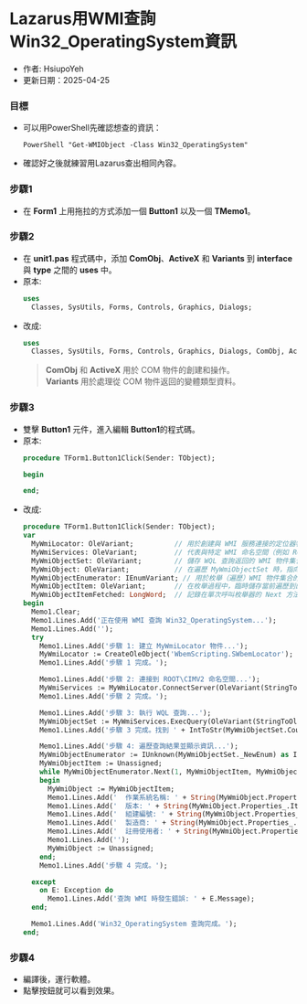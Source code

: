 # Lazarus用WMI查詢Win32_OperatingSystem資訊
+ 作者: HsiupoYeh
+ 更新日期：2025-04-25

### 目標
+ 可以用PowerShell先確認想查的資訊：
  ```
  PowerShell "Get-WMIObject -Class Win32_OperatingSystem"
  ```
+ 確認好之後就練習用Lazarus查出相同內容。

### 步驟1
+ 在 **Form1** 上用拖拉的方式添加一個 **Button1** 以及一個 **TMemo1**。

### 步驟2
+ 在 **unit1.pas** 程式碼中，添加 **ComObj**、**ActiveX** 和 **Variants** 到 **interface** 與 **type** 之間的 **uses** 中。
+ 原本:  
  ```pascal
  uses
    Classes, SysUtils, Forms, Controls, Graphics, Dialogs; 
  ```
+ 改成:  
  ```pascal
  uses
    Classes, SysUtils, Forms, Controls, Graphics, Dialogs, ComObj, ActiveX, Variants; 
  ```
  > **ComObj** 和 **ActiveX** 用於 COM 物件的創建和操作。  
  > **Variants** 用於處理從 COM 物件返回的變體類型資料。  

### 步驟3
+ 雙擊 **Button1** 元件，進入編輯 **Button1**的程式碼。
+ 原本:
  ```pascal
  procedure TForm1.Button1Click(Sender: TObject);
  
  begin
  
  end;   
  ```
+ 改成:
  ```pascal
  procedure TForm1.Button1Click(Sender: TObject);
  var
    MyWmiLocator: OleVariant;          // 用於創建與 WMI 服務連接的定位器物件；注意：使用 OleVariant 需要 uses Variants 單元
    MyWmiServices: OleVariant;         // 代表與特定 WMI 命名空間（例如 ROOT\CIMV2）的連接；注意：使用 OleVariant 需要 uses Variants 單元
    MyWmiObjectSet: OleVariant;        // 儲存 WQL 查詢返回的 WMI 物件集合（可能包含多個物件）；注意：使用 OleVariant 需要 uses Variants 單元
    MyWmiObject: OleVariant;           // 在遍歷 MyWmiObjectSet 時，指向集合中的單個 WMI 物件；注意：使用 OleVariant 需要 uses Variants 單元
    MyWmiObjectEnumerator: IEnumVariant; // 用於枚舉（遍歷）WMI 物件集合的 COM 介面，讓我們可以逐個訪問物件
    MyWmiObjectItem: OleVariant;       // 在枚舉過程中，臨時儲存當前遍歷到的單個 WMI 物件；注意：使用 OleVariant 需要 uses Variants 單元
    MyWmiObjectItemFetched: LongWord;  // 記錄在單次呼叫枚舉器的 Next 方法時，實際成功獲取的 WMI 物件的數量
  begin
    Memo1.Clear;
    Memo1.Lines.Add('正在使用 WMI 查詢 Win32_OperatingSystem...');
    Memo1.Lines.Add('');
    try
      Memo1.Lines.Add('步驟 1: 建立 MyWmiLocator 物件...');
      MyWmiLocator := CreateOleObject('WbemScripting.SWbemLocator');
      Memo1.Lines.Add('步驟 1 完成。');
  
      Memo1.Lines.Add('步驟 2: 連接到 ROOT\CIMV2 命名空間...');
      MyWmiServices := MyWmiLocator.ConnectServer(OleVariant(StringToOleStr('.')), OleVariant(StringToOleStr('ROOT\CIMV2')), OleVariant(StringToOleStr('')), OleVariant(StringToOleStr('')));
      Memo1.Lines.Add('步驟 2 完成。');
  
      Memo1.Lines.Add('步驟 3: 執行 WQL 查詢...');
      MyWmiObjectSet := MyWmiServices.ExecQuery(OleVariant(StringToOleStr('SELECT Caption, Version, BuildNumber, Manufacturer, RegisteredUser FROM Win32_OperatingSystem')));
      Memo1.Lines.Add('步驟 3 完成。找到 ' + IntToStr(MyWmiObjectSet.Count) + ' 個作業系統實例。');
  
      Memo1.Lines.Add('步驟 4: 遍歷查詢結果並顯示資訊...');
      MyWmiObjectEnumerator := IUnknown(MyWmiObjectSet._NewEnum) as IEnumVariant;
      MyWmiObjectItem := Unassigned;
      while MyWmiObjectEnumerator.Next(1, MyWmiObjectItem, MyWmiObjectItemFetched) = 0 do
      begin
        MyWmiObject := MyWmiObjectItem;
        Memo1.Lines.Add('  作業系統名稱: ' + String(MyWmiObject.Properties_.Item('Caption').Value));
        Memo1.Lines.Add('  版本: ' + String(MyWmiObject.Properties_.Item('Version').Value));
        Memo1.Lines.Add('  組建編號: ' + String(MyWmiObject.Properties_.Item('BuildNumber').Value));
        Memo1.Lines.Add('  製造商: ' + String(MyWmiObject.Properties_.Item('Manufacturer').Value));
        Memo1.Lines.Add('  註冊使用者: ' + String(MyWmiObject.Properties_.Item('RegisteredUser').Value));
        Memo1.Lines.Add('');
        MyWmiObject := Unassigned;
      end;
      Memo1.Lines.Add('步驟 4 完成。');
  
    except
      on E: Exception do
        Memo1.Lines.Add('查詢 WMI 時發生錯誤: ' + E.Message);
    end;
  
    Memo1.Lines.Add('Win32_OperatingSystem 查詢完成。');
  end;       
  ```
### 步驟4
+ 編譯後，運行軟體。
+ 點擊按鈕就可以看到效果。
